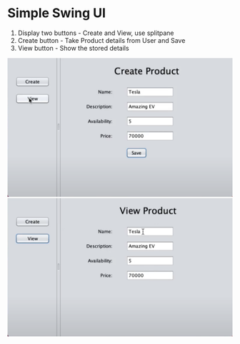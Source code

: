 # Simple Swing UI

1. Display two buttons - Create and View, use splitpane
2. Create button - Take Product details from User and Save
3. View button - Show the stored details

![Alt text](./assets/Create%20WorkArea.png)
![Alt text](./assets/View%20WorkArea.png)
